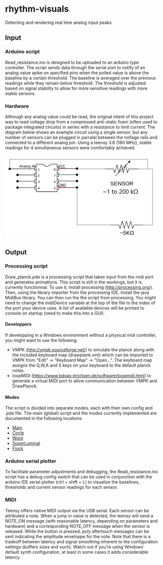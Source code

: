 # rhythm-visuals
Detecting and rendering real time analog input peaks

## Input

### Arduino script

Read_resistance.ino is designed to be uploaded to an arduino type controller. The script sends data through the serial port to notify
of an analog value spike on specified pins when the polled value is above the baseline by a certain threshold. The baseline is averaged
over the previous readings while they remain below threshold. The threshold is adjusted based on signal stability to allow for more 
sensitive readings with more stable sensors.

### Hardware

Although any analog value could be read, the original intent of this project was to read voltage drop from a compressed
anti-static foam (often used to package integrated circuits) in series with a resistance to limit current. The diagram below shows an
example circuit using a single sensor, but any number of sensors can be plugged in parralel between the voltage rails and connected to 
a different analog pin. Using a teensy 3.6 (180 MHz), stable readings for 4 simultaneous sensors were comfortably achieved.

![circuit diagram](/diagram_podo.png?raw=true)

## Output

### Processing script

Draw_planck.pde is a processing script that takes input from the midi port and generates animations.
This script is still in the workings, but it is currently functionnal. To use it, install 
processing (http://processing.org/). Then, using the library importer from the processing IDE, install
the java MidiBus library. You can then run the the script from processing. You might need to change the
midiDevice variable at the top of the file to the index of the port your device uses. A list of available
devices will be printed to console on startup (need to make this into a GUI).

#### Developpers

If developping in a Windows environment without a physical midi controller, you might want to use the following:

- VMPK (http://vmpk.sourceforge.net/) to simulate the planck along with the included keyboard map (drawplank.xml) which can be imported to VMPK from "Edit" -> "Keyboard Map" -> "Open...". The keyboard map assigns the Q,W,A and S keys on your keyboard to the default planck notes.
- loopMIDI (https://www.tobias-erichsen.de/software/loopmidi.html) to generate a virtual MIDI port to allow communication between VMPK and DrawPlanck.

#### Modes

The script is divided into separate modes, each with their own config and .pde file. The main (global) script and the modes currently implemented are documented in the following locations:

* [Main](DrawPlanck/DrawPlanck.md)
* [Circle](DrawPlanck/Circle.md)
* [Word](DrawPlanck/Word.md)
* [SuperLuminal](DrawPlanck/SuperLuminal.md)
* [Flock](DrawPlanck/Flock.md)

### Arduino serial plotter

To facilitate parameter adjustments and debugging, the Read_resistance.ino script has a debug config switch that can be used in conjunction with the arduino IDE serial plotter (ctrl + shift + L) to visualize the baselines, thresholds and current sensor readings for each sensor.

### MIDI

Teensy offers native MIDI output via the USB serial. Each sensor can be attributed a note. When a jump in value is detected, the teensy will send a NOTE_ON message (with reasonable latency, depending on parameters and hardware) and a corresponding NOTE_OFF message when the sensor is released. While the button is pressed, poly aftertouch messages can be sent indicating the amplitude enveloppe for the note. Note that there is a tradeoff between latency and signal smoothing inherent to the configuration settings (buffers sizes and such). Watch out if you're using Windows' default synth configuration, at least in some cases it adds considerable latency.
